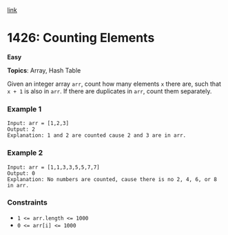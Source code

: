[link](https://leetcode.com/problems/counting-elements/description/)

# 1426: Counting Elements

**Easy**

**Topics**: Array, Hash Table

Given an integer array `arr`, count how many elements `x` there are, such that `x + 1` is also in `arr`. If there are duplicates in `arr`, count them separately.

### Example 1

```
Input: arr = [1,2,3]
Output: 2
Explanation: 1 and 2 are counted cause 2 and 3 are in arr.
```

### Example 2

```
Input: arr = [1,1,3,3,5,5,7,7]
Output: 0
Explanation: No numbers are counted, cause there is no 2, 4, 6, or 8 in arr.
```

### Constraints

- `1 <= arr.length <= 1000`
- `0 <= arr[i] <= 1000`
